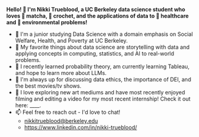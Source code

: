 **Hello! 👋 I'm Nikki Trueblood, a UC Berkeley data science student who loves 🍵 matcha, 🧶 crochet, and the applications of data to 🏥 healthcare and 🌱 environmental problems!**

- 🐻 I'm a junior studying Data Science with a domain emphasis on Social Welfare, Health, and Poverty at UC Berkeley.
- 📖 My favorite things about data science are storytelling with data and applying concepts in computing, statistics, and AI to real-world problems.
- 🧠 I recently learned probability theory, am currently learning Tableau, and hope to learn more about LLMs. 
- 💬 I'm always up for discussing data ethics, the importance of DEI, and the best movies/tv shows.
- 🎥 I love exploring new art mediums and have most recently enjoyed filming and editing a video for my most recent internship! Check it out here: ____.
- 📫 Feel free to reach out - I'd love to chat!
  - nikkitrueblood@berkeley.edu
  - https://www.linkedin.com/in/nikki-trueblood/ 
